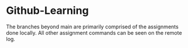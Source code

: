 # Github-Learning
The branches beyond main are primarily comprised of the assignments done locally.
All other assignment commands can be seen on the remote log.